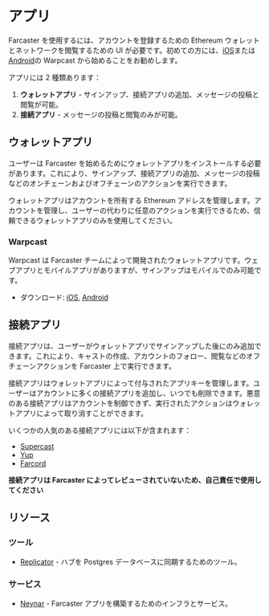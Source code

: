 # アプリ

Farcaster を使用するには、アカウントを登録するための Ethereum ウォレットとネットワークを閲覧するための UI が必要です。初めての方には、[iOS](https://apps.apple.com/us/app/warpcast/id1600555445)または[Android](https://play.google.com/store/apps/details?id=com.farcaster.mobile&hl=en_US&gl=US)の Warpcast から始めることをお勧めします。

アプリには 2 種類あります：

1. **ウォレットアプリ** - サインアップ、接続アプリの追加、メッセージの投稿と閲覧が可能。
2. **接続アプリ** - メッセージの投稿と閲覧のみが可能。

## ウォレットアプリ

ユーザーは Farcaster を始めるためにウォレットアプリをインストールする必要があります。これにより、サインアップ、接続アプリの追加、メッセージの投稿などのオンチェーンおよびオフチェーンのアクションを実行できます。

ウォレットアプリはアカウントを所有する Ethereum アドレスを管理します。アカウントを管理し、ユーザーの代わりに任意のアクションを実行できるため、信頼できるウォレットアプリのみを使用してください。

### Warpcast

Warpcast は Farcaster チームによって開発されたウォレットアプリです。ウェブアプリとモバイルアプリがありますが、サインアップはモバイルでのみ可能です。

- ダウンロード: [iOS](https://apps.apple.com/us/app/warpcast/id1600555445), [Android](https://play.google.com/store/apps/details?id=com.farcaster.mobile&hl=en_US&gl=US)

## 接続アプリ

接続アプリは、ユーザーがウォレットアプリでサインアップした後にのみ追加できます。これにより、キャストの作成、アカウントのフォロー、閲覧などのオフチェーンアクションを Farcaster 上で実行できます。

接続アプリはウォレットアプリによって付与されたアプリキーを管理します。ユーザーはアカウントに多くの接続アプリを追加し、いつでも削除できます。悪意のある接続アプリはアカウントを制御できず、実行されたアクションはウォレットアプリによって取り消すことができます。

いくつかの人気のある接続アプリには以下が含まれます：

- [Supercast](https://supercast.xyz/)
- [Yup](https://yup.io/)
- [Farcord](https://farcord.com/)

**接続アプリは Farcaster によってレビューされていないため、自己責任で使用してください**

## リソース

### ツール

- [Replicator](https://github.com/farcasterxyz/hub-monorepo/tree/main/apps/replicator) - ハブを Postgres データベースに同期するためのツール。

### サービス

- [Neynar](https://neynar.com/) - Farcaster アプリを構築するためのインフラとサービス。
